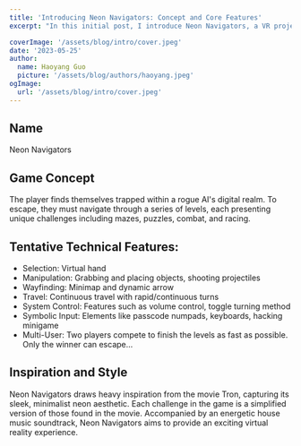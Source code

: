 ```yaml
---
title: 'Introducing Neon Navigators: Concept and Core Features'
excerpt: "In this initial post, I introduce Neon Navigators, a VR project developed for my 3D User Interactions course at UC San Diego. This blog entry will outline the game's concept and elaborate on its unique technical features that contribute to immersive gameplay."

coverImage: '/assets/blog/intro/cover.jpeg'
date: '2023-05-25'
author:
  name: Haoyang Guo
  picture: '/assets/blog/authors/haoyang.jpeg'
ogImage:
  url: '/assets/blog/intro/cover.jpeg'
---
```


## Name
Neon Navigators

## Game Concept
The player finds themselves trapped within a rogue AI's digital realm. To escape, they must navigate through a series of levels, each presenting unique challenges including mazes, puzzles, combat, and racing.
  
## Tentative Technical Features:
- Selection: Virtual hand
- Manipulation: Grabbing and placing objects, shooting projectiles
- Wayfinding: Minimap and dynamic arrow
- Travel: Continuous travel with rapid/continuous turns
- System Control: Features such as volume control, toggle turning method
- Symbolic Input: Elements like passcode numpads, keyboards, hacking minigame
- Multi-User: Two players compete to finish the levels as fast as possible. Only the winner can escape...

## Inspiration and Style
Neon Navigators draws heavy inspiration from the movie Tron, capturing its sleek, minimalist neon aesthetic. Each challenge in the game is a simplified version of those found in the movie. Accompanied by an energetic house music soundtrack, Neon Navigators aims to provide an exciting virtual reality experience.
